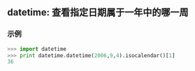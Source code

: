 ## datetime: 查看指定日期属于一年中的哪一周

### 示例

```python
>>> import datetime 
>>> print datetime.datetime(2006,9,4).isocalendar()[1]
36
```
